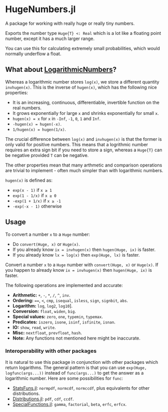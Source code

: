 # HugeNumbers.jl

A package for working with really huge or really tiny numbers.

Exports the number type `Huge{T} <: Real` which is a lot like a floating point number,
except it has a much larger range.

You can use this for calculating extremely small probabilities, which would normally
underflow a float.

## What about [LogarithmicNumbers](https://github.com/cjdoris/LogarithmicNumbers.jl)?

Whereas a logarithmic number stores `log(x)`, we store a different quantity `invhugen(x)`.
This is the inverse of `hugen(x)`, which has the following nice properties:
- It is an increasing, continuous, differentiable, invertible function on the real numbers.
- It grows exponentially for large `x` and shrinks exponentially for small `x`.
- `hugen(x) = x` for `x` in `-Inf`, `-1`, `0`, `1` and `Inf`.
- `-hugen(x) = hugen(-x)`.
- `1/hugen(x) = hugen(1/x)`.

The crucial difference between `log(x)` and `invhugen(x)` is that the former is only valid
for positive numbers. This means that a logrithmic number requires an extra sign bit if you
need to store a sign, whereas a `Huge{T}` can be negative provided `T` can be negative.

The other properties mean that many arthmetic and comparison operations are trivial to
implement - often much simpler than with logarithmic numbers.

`hugen(x)` is defined as:
- `exp(x - 1)` if `x ≥ 1`
- `exp(1 - 1/x)` if `x ≥ 0`
- `-exp(1 + 1/x)` if `x ≥ -1`
- `-exp(-x - 1)` otherwise

## Usage

To convert a number `x` to a `Huge` number:
- Do `convert(Huge, x)` or `Huge(x)`.
- If you already know `ix = invhugen(x)` then `hugen(Huge, ix)` is faster.
- If you already know `lx = log(x)` then `exp(Huge, lx)` is faster.

Convert a number `x` to a `Huge` number with `convert(Huge, x)` or `Huge(x)`. If you
happen to already know `ix = invhugen(x)` then `hugen(Huge, ix)` is faster.

The following operations are implemented and accurate:
- **Arithmetic:** `+`, `-`, `*`, `/`, `^`, `inv`.
- **Ordering:** `==`, `<`, `cmp`, `isequal`, `isless`, `sign`, `signbit`, `abs`.
- **Logarithm:** `log`, `log2`, `log10`].
- **Conversion:** `float`, `widen`, `big`.
- **Special values:** `zero`, `one`, `typemin`, `typemax`.
- **Predicates:** `iszero`, `isone`, `isinf`, `isfinite`, `isnan`.
- **IO:** `show`, `read`, `write`.
- **Misc:** `nextfloat`, `prevfloat`, `hash`.
- **Note:** Any functions not mentioned here might be inaccurate.

### Interoperability with other packages

It is natural to use this package in conjunction with other packages which return
logarithms. The general pattern is that you can use `exp(Huge, logfunc(args...))`
instead of `func(args...)` to get the answer as a logarithmic number. Here are some
possibilities for `func`:

- [StatsFuns.jl](https://github.com/JuliaStats/StatsFuns.jl):
  `normpdf`, `normcdf`, `normccdf`, plus equivalents for other distributions.
- [Distributions.jl](https://github.com/JuliaStats/Distributions.jl):
  `pdf`, `cdf`, `ccdf`.
- [SpecialFunctions.jl](https://github.com/JuliaMath/SpecialFunctions.jl):
  `gamma`, `factorial`, `beta`, `erfc`, `erfcx`.

